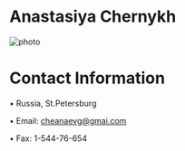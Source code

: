 # Anastasiya Chernykh
![photo](https://user-images.githubusercontent.com/106085131/172011639-47d3f22e-2f70-4c47-bcd1-888ff0532db2.jpg)
# Contact Information
• Russia, St.Petersburg

• Email: cheanaevg@gmai.com

• Fax: 1-544-76-654
